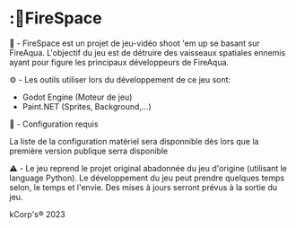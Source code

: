 # ::rocket:FireSpace

:rocket: - FireSpace est un projet de jeu-vidéo shoot 'em up se basant sur FireAqua. L'objectif du jeu est de détruire des vaisseaux spatiales ennemis ayant pour figure les principaux développeurs de FireAqua. 

:gear: - Les outils utiliser lors du développement de ce jeu sont:

- Godot Engine (Moteur de jeu)
- Paint.NET (Sprites, Background,...)

:wrench: - Configuration requis

La liste de la configuration matériel sera disponnible dès lors que la première version publique serra disponible 


:warning: - Le jeu reprend le projet original abadonnée du jeu d'origine (utilisant le language Python). Le développement du jeu peut prendre quelques temps selon, le temps et l'envie. Des mises à jours serront prévus à la sortie du jeu. 

kCorp's® 2023
